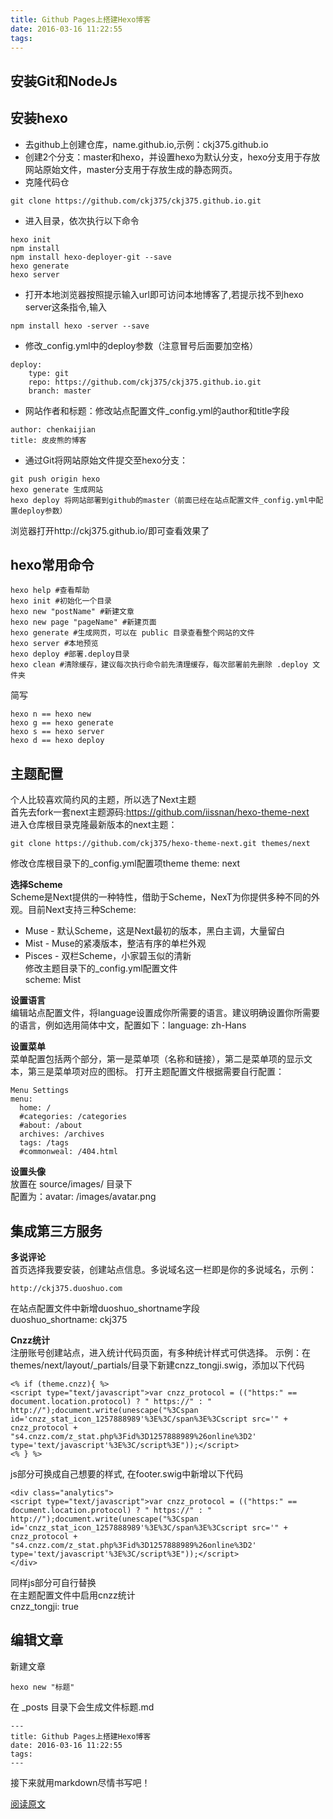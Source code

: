 ```yaml
---
title: Github Pages上搭建Hexo博客
date: 2016-03-16 11:22:55
tags:
---
```


安装Git和NodeJs
------
安装hexo
------
* 去github上创建仓库，name.github.io,示例：ckj375.github.io
* 创建2个分支：master和hexo，并设置hexo为默认分支，hexo分支用于存放网站原始文件，master分支用于存放生成的静态网页。
* 克隆代码仓  
```
git clone https://github.com/ckj375/ckj375.github.io.git
```
* 进入目录，依次执行以下命令
```
hexo init  
npm install  
npm install hexo-deployer-git --save  
hexo generate  
hexo server  
```
* 打开本地浏览器按照提示输入url即可访问本地博客了,若提示找不到hexo server这条指令,输入
```
npm install hexo -server --save
```
* 修改_config.yml中的deploy参数（注意冒号后面要加空格）
```
deploy:  
    type: git  
    repo: https://github.com/ckj375/ckj375.github.io.git  
    branch: master
```
* 网站作者和标题：修改站点配置文件_config.yml的author和title字段
```
author: chenkaijian
title: 皮皮熊的博客
```
* 通过Git将网站原始文件提交至hexo分支：
```
git push origin hexo
hexo generate 生成网站
hexo deploy 将网站部署到github的master（前面已经在站点配置文件_config.yml中配置deploy参数）
```
浏览器打开http://ckj375.github.io/即可查看效果了

hexo常用命令
------
```
hexo help #查看帮助  
hexo init #初始化一个目录  
hexo new "postName" #新建文章  
hexo new page "pageName" #新建页面  
hexo generate #生成网页，可以在 public 目录查看整个网站的文件  
hexo server #本地预览  
hexo deploy #部署.deploy目录  
hexo clean #清除缓存，建议每次执行命令前先清理缓存，每次部署前先删除 .deploy 文件夹
```
简写  
```
hexo n == hexo new  
hexo g == hexo generate  
hexo s == hexo server  
hexo d == hexo deploy  
```

主题配置
------
个人比较喜欢简约风的主题，所以选了Next主题  
首先去fork一套next主题源码:https://github.com/iissnan/hexo-theme-next  
进入仓库根目录克隆最新版本的next主题：
```
git clone https://github.com/ckj375/hexo-theme-next.git themes/next
```
修改仓库根目录下的_config.yml配置项theme
theme: next

**选择Scheme**  
Scheme是Next提供的一种特性，借助于Scheme，NexT为你提供多种不同的外观。目前Next支持三种Scheme:
- Muse - 默认Scheme，这是Next最初的版本，黑白主调，大量留白
- Mist - Muse的紧凑版本，整洁有序的单栏外观
- Pisces - 双栏Scheme，小家碧玉似的清新  
修改主题目录下的_config.yml配置文件  
scheme: Mist

**设置语言**  
编辑站点配置文件，将language设置成你所需要的语言。建议明确设置你所需要的语言，例如选用简体中文，配置如下：language: zh-Hans

**设置菜单**  
菜单配置包括两个部分，第一是菜单项（名称和链接），第二是菜单项的显示文本，第三是菜单项对应的图标。
打开主题配置文件根据需要自行配置：
```
Menu Settings
menu:
  home: /
  #categories: /categories
  #about: /about
  archives: /archives
  tags: /tags
  #commonweal: /404.html
```


**设置头像**  
放置在 source/images/ 目录下  
配置为：avatar: /images/avatar.png

集成第三方服务
------
**多说评论**  
首页选择我要安装，创建站点信息。多说域名这一栏即是你的多说域名，示例：
```
http://ckj375.duoshuo.com
```
在站点配置文件中新增duoshuo_shortname字段   
duoshuo_shortname: ckj375

**Cnzz统计**  
注册账号创建站点，进入统计代码页面，有多种统计样式可供选择。
示例：在themes/next/layout/_partials/目录下新建cnzz_tongji.swig，添加以下代码
```
<% if (theme.cnzz){ %>
<script type="text/javascript">var cnzz_protocol = (("https:" == document.location.protocol) ? " https://" : " http://");document.write(unescape("%3Cspan id='cnzz_stat_icon_1257888989'%3E%3C/span%3E%3Cscript src='" + cnzz_protocol + "s4.cnzz.com/z_stat.php%3Fid%3D1257888989%26online%3D2' type='text/javascript'%3E%3C/script%3E"));</script>
<% } %>
```
js部分可换成自己想要的样式,
在footer.swig中新增以下代码
```
<div class="analytics">
<script type="text/javascript">var cnzz_protocol = (("https:" == document.location.protocol) ? " https://" : " http://");document.write(unescape("%3Cspan id='cnzz_stat_icon_1257888989'%3E%3C/span%3E%3Cscript src='" + cnzz_protocol + "s4.cnzz.com/z_stat.php%3Fid%3D1257888989%26online%3D2' type='text/javascript'%3E%3C/script%3E"));</script>
</div>
```
同样js部分可自行替换  
在主题配置文件中启用cnzz统计  
cnzz_tongji: true

编辑文章
------
新建文章
```
hexo new "标题"
```
在 _posts 目录下会生成文件标题.md

```
---
title: Github Pages上搭建Hexo博客
date: 2016-03-16 11:22:55
tags:
---
```
接下来就用markdown尽情书写吧！

[阅读原文](http://ckj375.github.io/2016/03/16/Github%E4%B8%8A%E6%90%AD%E5%BB%BAHexo%E5%8D%9A%E5%AE%A2/)
